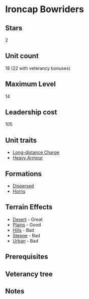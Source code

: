 # Ironcap Bowriders

## Stars
2

## Unit count
18 (22 with veterancy bonuses)

## Maximum Level
14

## Leadership cost
105

## Unit traits
* [Long-distance Charge](../../unit-traits/long-distance-charge.md)
* [Heavy Armour](../../unit-traits/heavy-armour.md)

## Formations
* [Dispersed](../../formations/dispersed.md)
* [Horns](../../formations/horns.md)

## Terrain Effects
* [Desert](../../terrain-effects/desert) - Great
* [Plains](../../terrain-effects/) - Good
* [Hills](../../terrain-effects/) - Bad
* [Steppe](../../terrain-effects/) - Bad
* [Urban](../../terrain-effects/) - Bad

## Prerequisites

## Veterancy tree

## Notes

